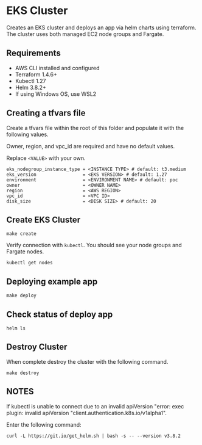 # EKS Cluster
Creates an EKS cluster and deploys an app via helm charts using terraform. 
The cluster uses both managed EC2 node groups and Fargate.

## Requirements
- AWS CLI installed and configured
- Terraform 1.4.6+
- Kubectl 1.27
- Helm 3.8.2+
- If using Windows OS, use WSL2

## Creating a tfvars file
Create a tfvars file within the root of this folder and populate it with the following values.

Owner, region, and vpc_id are required and have no default values.

Replace `<VALUE>` with your own.
```shell
eks_nodegroup_instance_type = <INSTANCE TYPE> # default: t3.medium
eks_version                 = <EKS VERSION> # default: 1.27
environment                 = <ENVIRONMENT NAME> # default: poc
owner                       = <OWNER NAME>
region                      = <AWS REGION>
vpc_id                      = <VPC ID>
disk_size                   = <DISK SIZE> # default: 20
```

## Create EKS Cluster
```shell
make create
```

Verify connection with `kubectl`. 
You should see your node groups and Fargate nodes.
```shell
kubectl get nodes
```

## Deploying example app
```shell
make deploy
```

## Check status of deploy app
```shell
helm ls
```

## Destroy Cluster
When complete destroy the cluster with the following command.
```shell
make destroy
```

## NOTES

If kubectl is unable to connect due to an invalid apiVersion "error: exec plugin: invalid apiVersion "client.authentication.k8s.io/v1alpha1".

Enter the following command:
```shell
curl -L https://git.io/get_helm.sh | bash -s -- --version v3.8.2
```
